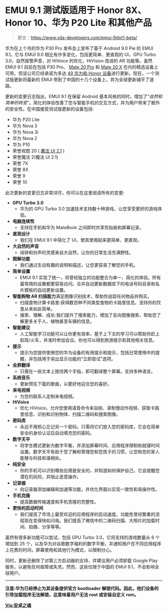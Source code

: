 # EMUI 9.1 测试版适用于 Honor 8X、Honor 10、华为 P20 Lite 和其他产品

> 原文：<https://www.xda-developers.com/emui-9dot1-beta/>

华为在上个月的华为 P30 Pro 发布会上宣布了基于 Android 9.0 Pie 的 EMUI 9.1。它与 EMUI 9.0 相比有许多变化，包括更简单、更直观的 UI，GPU Turbo 3.0，自然报警声音，对 HiVoice 的优化，HiVision 改进的 AR 功能等。虽然 EMUI 9.1 目前在包括 P30 Pro、 [Mate 20 Pro](https://www.xda-developers.com/huawei-mate-20-pro-review/) 和 [Mate 20 X](https://www.xda-developers.com/huawei-mate-20-pro-x-al00-stable-emui-91-update/) 在内的精选设备上可用，但该公司已经承诺为多达 [49 华为和 Honor 设备](https://www.xda-developers.com/emui-91-rollout-older-huawei-honor-devices/)进行更新。现在，一个测试版更新将最新的 EMUI 带到了中国的十几个设备上，并为全球更新铺平了道路。

更新的变更日志指出，EMUI 9.1 在保留 Android 基本风格的同时，增加了“*自然和简单的转变*”。简化的体验改善了您与智能手机的交互方式，并为用户带来了额外的安全性。在中国接受测试版更新的设备包括:

*   华为 P20 Lite
*   华为 Nova 3
*   华为 Nova 3i
*   华为 Nova 2
*   华为 P10
*   荣誉视图 20 ( [魔法 UI 2.1](https://www.xda-developers.com/honor-magic-2-view20-magic-ui-2-1/) )
*   荣誉魔法 2(魔法 UI 2.1)
*   荣誉 7X
*   荣誉 8X
*   荣誉 9
*   荣誉 10

此次更新的变更日志非常详尽，你可以在这里阅读所有的变更:

*   **GPU Turbo 3.0**
    *   华为的 GPU Turbo 3.0 加速技术支持数十种游戏，让您享受更好的游戏体验。
*   **电脑连续性**
    *   支持在手机和华为 MateBook 之间即时共享剪贴板和屏幕记录。
*   **直观设计**
    *   我们在 EMUI 9.1 中简化了 UI，使其使用起来更简单、更直观。
*   **大自然的声音**
    *   闹钟和铃声的灵感来自大自然，让你的日常生活充满野性。
*   **图解功能**
    *   我们通过生动有趣的说明和描述，让您更容易了解您的手机。
*   **简单设置**
    *   EMUI 9.1 实现了统一，将曾经独立的功能整合为单一、简化的体验。所有最常用的设置都更容易访问。合并自动更新数据库下的电话号码目录和名片模板的自动更新设置。
*   **智能购物 AR 扫描能力**满足图像识别技术，帮助你追踪任何物品并购买。
    *   扫描食物计算卡路里:获得数百种不同类型食物的卡路里信息。坚持你的饮食从未如此简单。
    *   搜索、理解、成长:我们提升了搜索能力，增加了反向图像搜索，帮助您了解更多关于人、植物甚至车辆的信息。
*   **智能建议**
    *   人工智能学习功能可以让你更有效率，基于上下文的学习可以帮助你赶上航班/火车，并准时参加会议。你也可以得到旅游提示和其他相关信息。
*   **提示**
    *   提示为您提供使用您的华为设备的有用提示和提示，包括日常使用中的提醒，并包括用于突出显示功能的“立即尝试”选项。
*   **全屏翻译**
    *   只需在一些文本上按住两个手指，即可翻译整个屏幕。支持多种语言。
*   **系统音乐**
    *   更新预先下载的歌曲，以更好地迎合您的喜好。
*   **来电视频**
    *   为您的联系人定制来电视频。
*   **HiVoice**
    *   优化 HiVoice，允许您使用语音命令来自拍、录制慢动作视频、获取卡路里信息、识别和识别物体、扫描二维码和搜索图像。
*   **密码库**
    *   永远不用担心忘记另一个密码。只需将它们放入您的密码库，它会在简单安全的身份认证后自动填充您的密码。
*   **数字天平**
    *   将学生模式更新为数字平衡，并添加屏幕时间、应用程序限制和就寝时间设置。数字天平有助于您了解和管理您和您孩子的习惯，让您和您的家人能够与科技和谐相处。
*   **纯安全**
    *   你的手机可以识别哪些应用是安全的，并知道如何保护自己。它会提醒您潜在的风险，并阻止恶意操作。
*   **记录器**
    *   向记录器添加编辑和加速等功能，并优化界面以实现一致性和易操作性。
*   **手机克隆**
    *   提高数据传输速度和手机克隆的完整性。
*   **更快的启动时间**
    *   我们提高了市场上最受欢迎的应用程序的启动速度。功能性曾经繁重的流程现在变得快如闪电。我们提高了微信中的二维码扫描、大照片的加载时间、拍摄、分享等等。

虽然有很多新功能可以尝试，包括 GPU Turbo 3.0，它将支持的游戏数量从 6 个增加到 25 个，以及华为对谷歌数字福利的数字平衡，并通知用户在不同应用程序上花费的时间，屏幕使用和其他行为模式，以限制分心。

同时，更新还删除了对第三方启动器的支持，并建议用户必须卸载 Google Play 服务，以避免任何故障或失灵。然而，这些仅限于中国的 EMUI 9.1，不会影响全球用户。

* * *

**注意:华为已经停止为其设备提供官方 bootloader 解锁代码。因此，他们设备的引导加载程序无法解锁，这意味着用户无法 root 或安装自定义 rom。**

[**Via:安卓之魂**](https://www.theandroidsoul.com/huawei-releases-emui-9-1-update-beta/)